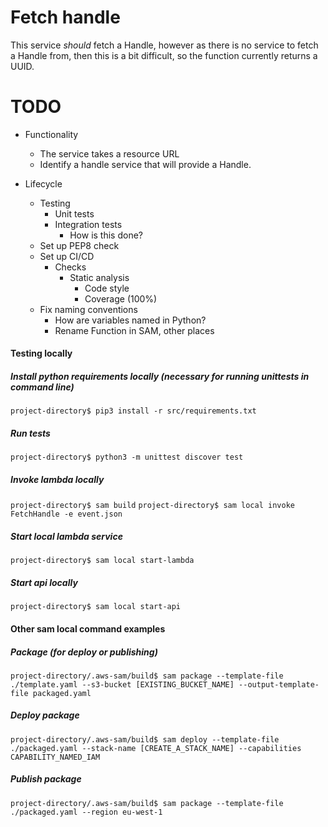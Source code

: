 # Fetch handle

This service *should* fetch a Handle, however as there is no service to fetch a Handle from, then this is a bit difficult, so the function currently returns a UUID.

# TODO

  - Functionality
    - The service takes a resource URL
    - Identify a handle service that will provide a Handle.
  
  - Lifecycle
    - Testing
      - Unit tests
      - Integration tests
        - How is this done?
    - Set up PEP8 check
    - Set up CI/CD
      - Checks
        - Static analysis
          - Code style
          - Coverage (100%)
    - Fix naming conventions
      - How are variables named in Python?
      - Rename Function in SAM, other places

#### Testing locally
     
##### Install python requirements locally (necessary for running unittests in command line)
`project-directory$ pip3 install -r src/requirements.txt`
  
##### Run tests
`project-directory$ python3 -m unittest discover test`    
  
##### Invoke lambda locally
`project-directory$ sam build`
`project-directory$ sam local invoke FetchHandle -e event.json`

##### Start local lambda service
`project-directory$ sam local start-lambda`
  
##### Start api locally
`project-directory$ sam local start-api`

#### Other sam local command examples
  
##### Package (for deploy or publishing)  
`project-directory/.aws-sam/build$ sam package --template-file ./template.yaml --s3-bucket [EXISTING_BUCKET_NAME] --output-template-file packaged.yaml`
  
##### Deploy package
`project-directory/.aws-sam/build$ sam deploy --template-file ./packaged.yaml --stack-name [CREATE_A_STACK_NAME] --capabilities CAPABILITY_NAMED_IAM`
  
##### Publish package
`project-directory/.aws-sam/build$ sam package --template-file ./packaged.yaml --region eu-west-1`
